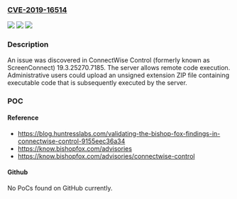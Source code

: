 ### [CVE-2019-16514](https://cve.mitre.org/cgi-bin/cvename.cgi?name=CVE-2019-16514)
![](https://img.shields.io/static/v1?label=Product&message=n%2Fa&color=blue)
![](https://img.shields.io/static/v1?label=Version&message=n%2Fa&color=blue)
![](https://img.shields.io/static/v1?label=Vulnerability&message=n%2Fa&color=brighgreen)

### Description

An issue was discovered in ConnectWise Control (formerly known as ScreenConnect) 19.3.25270.7185. The server allows remote code execution. Administrative users could upload an unsigned extension ZIP file containing executable code that is subsequently executed by the server.

### POC

#### Reference
- https://blog.huntresslabs.com/validating-the-bishop-fox-findings-in-connectwise-control-9155eec36a34
- https://know.bishopfox.com/advisories
- https://know.bishopfox.com/advisories/connectwise-control

#### Github
No PoCs found on GitHub currently.

